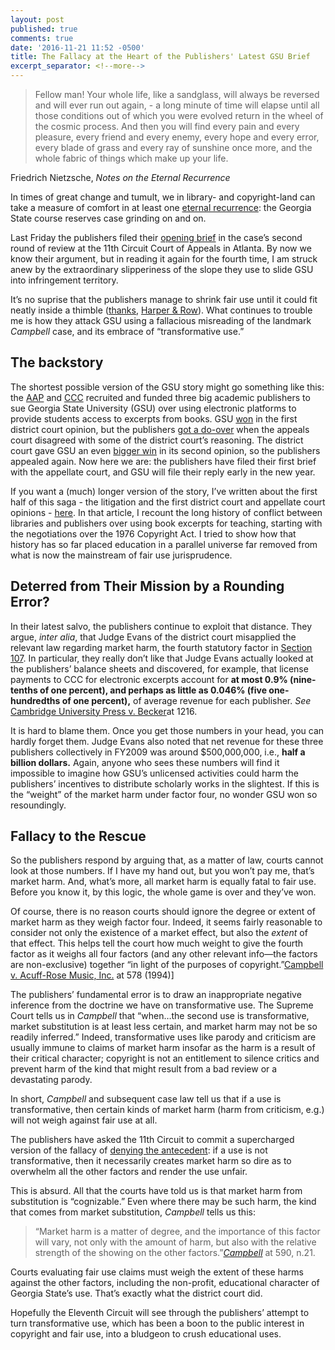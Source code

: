```yaml
---
layout: post
published: true
comments: true
date: '2016-11-21 11:52 -0500'
title: The Fallacy at the Heart of the Publishers' Latest GSU Brief
excerpt_separator: <!--more-->
---
```


> Fellow man! Your whole life, like a sandglass, will always be reversed and will ever run out again, - a long minute of time will elapse until all those conditions out of which you were evolved return in the wheel of the cosmic process. And then you will find every pain and every pleasure, every friend and every enemy, every hope and every error, every blade of grass and every ray of sunshine once more, and the whole fabric of things which make up your life. 

Friedrich Nietzsche, *Notes on the Eternal Recurrence*

In times of great change and tumult, we in library- and copyright-land can take a measure of comfort in at least one [eternal recurrence](https://en.wikipedia.org/wiki/Eternal_return#cite_ref-8): the Georgia State course reserves case grinding on and on. <!--more-->

Last Friday the publishers filed their [opening brief](https://blogs.library.duke.edu/scholcomm/files/2016/11/GSU-Appellants-Brief.pdf) in the case’s second round of review at the 11th Circuit Court of Appeals in Atlanta. By now we know their argument, but in reading it again for the fourth time, I am struck anew by the extraordinary slipperiness of the slope they use to slide GSU into infringement territory. 

It’s no suprise that the publishers manage to shrink fair use until it could fit neatly inside a thimble ([thanks](https://twitter.com/bc_butler/status/799955123682377728), [Harper & Row](https://en.wikipedia.org/wiki/Harper_&_Row_v._Nation_Enterprises)). What continues to trouble me is how they attack GSU using a fallacious misreading of the landmark *Campbell* case, and its embrace of “transformative use.” 

## The backstory
The shortest possible version of the GSU story might go something like this: the [AAP](http://publishers.org) and [CCC](http://copyright.com) recruited and funded three big academic publishers to sue Georgia State University (GSU) over using electronic platforms to provide students access to excerpts from books. GSU [won](http://www.publishersweekly.com/pw/by-topic/digital/copyright/article/51930-judge-delivers-mixed-verdict-in-gsu-e-reserves-case.html) in the first district court opinion, but the publishers [got a do-over](http://www.publishersweekly.com/pw/by-topic/digital/copyright/article/64454-appeals-court-reverses-gsu-copyright-ruling.html) when the appeals court disagreed with some of the district court’s reasoning. The district court gave GSU an even [bigger win](http://www.publishersweekly.com/pw/by-topic/digital/copyright/article/69830-gsu-prevails-again-in-key-copyright-case.html) in its second opinion, so the publishers appealed again. Now here we are: the publishers have filed their first brief with the appellate court, and GSU will file their reply early in the new year.

If you want a (much) longer version of the story, I’ve written about the first half of this saga - the litigation and the first district court and appellate court opinions - [here](https://osf.io/8tzg7/). In that article, I recount the long history of conflict between libraries and publishers over using book excerpts for teaching, starting with the negotiations over the 1976 Copyright Act. I tried to show how that history has so far placed education in a parallel universe far removed from what is now the mainstream of fair use jurisprudence.  

## Deterred from Their Mission by a Rounding Error?
In their latest salvo, the publishers continue to exploit that distance. They argue, *inter alia*, that Judge Evans of the district court misapplied the relevant law regarding market harm, the fourth statutory factor in [Section 107](https://www.law.cornell.edu/uscode/text/17/107). In particular, they really don’t like that Judge Evans actually looked at the publishers’ balance sheets and discovered, for example, that license payments to CCC for electronic excerpts account for **at most 0.9% (nine-tenths of one percent), and perhaps as little as 0.046% (five one-hundredths of one percent),** of average revenue for each publisher. *See* [Cambridge University Press v. Becker](https://scholar.google.com/scholar_case?q=Cambridge+University+Press+v.+Becker&hl=en&as_sdt=6,47&case=18306741473986959577&scilh=0)at 1216.

It is hard to blame them. Once you get those numbers in your head, you can hardly forget them. Judge Evans also noted that net revenue for these three publishers collectively in FY2009 was around $500,000,000, i.e., **half a billion dollars.** Again, anyone who sees these numbers will find it impossible to imagine how GSU’s unlicensed activities could harm the publishers’ incentives to distribute scholarly works in the slightest. If this is the “weight” of the market harm under factor four, no wonder GSU won so resoundingly.

## Fallacy to the Rescue
So the publishers respond by arguing that, as a matter of law, courts cannot look at those numbers. If I have my hand out, but you won’t pay me, that’s market harm. And, what’s more, all market harm is equally fatal to fair use. Before you know it, by this logic, the whole game is over and they’ve won.

Of course, there is no reason courts should ignore the degree or extent of market harm as they weigh factor four. Indeed, it seems fairly reasonable to consider not only the existence of a market effect, but also the *extent* of that effect. This helps tell the court how much weight to give the fourth factor as it weighs all four factors (and any other relevant info—the factors are non-exclusive) together “in light of the purposes of copyright.”[Campbell v. Acuff-Rose Music, Inc.](https://scholar.google.com/scholar_case?q=campbell+v.+acuff-rose&hl=en&as_sdt=6,47&case=16686162998040575773&scilh=0) at 578 (1994)]

The publishers’ fundamental error is to draw an inappropriate negative inference from the doctrine we have on transformative use. The Supreme Court tells us in *Campbell* that “when…the second use is transformative, market substitution is at least less certain, and market harm may not be so readily inferred.” Indeed, transformative uses like parody and criticism are usually immune to claims of market harm insofar as the harm is a result of their critical character; copyright is not an entitlement to silence critics and prevent harm of the kind that might result from a bad review or a devastating parody.

In short, *Campbell* and subsequent case law tell us that if a use is transformative, then certain kinds of market harm (harm from criticism, e.g.) will not weigh against fair use at all. 

The publishers have asked the 11th Circuit to commit a supercharged version of the fallacy of [denying the antecedent](https://en.wikipedia.org/wiki/Denying_the_antecedent): if a use is not transformative, then it necessarily creates market harm so dire as to overwhelm all the other factors and render the use unfair. 

This is absurd. All that the courts have told us is that market harm from substitution is “cognizable.” Even where there may be such harm, the kind that comes from market substitution, *Campbell* tells us this: 

> “Market harm is a matter of degree, and the importance of this factor will vary, not only with the amount of harm, but also with the relative strength of the showing on the other factors.”[*Campbell*](https://scholar.google.com/scholar_case?q=campbell+v.+acuff-rose&hl=en&as_sdt=6,47&case=16686162998040575773&scilh=0) at 590, n.21.

Courts evaluating fair use claims must weigh the extent of these harms against the other factors, including the non-profit, educational character of Georgia State’s use. That’s exactly what the district court did. 

Hopefully the Eleventh Circuit will see through the publishers’ attempt to turn transformative use, which has been a boon to the public interest in copyright and fair use, into a bludgeon to crush educational uses.
